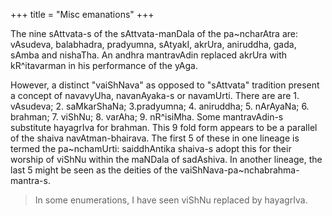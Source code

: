 +++
title = "Misc emanations"
+++

The nine sAttvata-s of the sAttvata-manDala of the pa~ncharAtra are: vAsudeva, balabhadra, pradyumna, sAtyakI, akrUra, aniruddha, gada, sAmba and nishaTha. An andhra mantravAdin replaced akrUra with kR^itavarman in his performance of the yAga.

However, a distinct "vaiShNava" as opposed to "sAttvata" tradition present a concept of navavyUha, navanAyaka-s or navamUrti. There are are 1. vAsudeva; 2. saMkarShaNa; 3.pradyumna; 4. aniruddha; 5. nArAyaNa; 6. brahman; 7. viShNu; 8. varAha; 9. nR^isiMha. Some mantravAdin-s substitute hayagrIva for brahman. This 9 fold form appears to be a parallel of the shaiva navAtman-bhairava. The first 5 of these in one lineage is termed the pa~nchamUrti: saiddhAntika shaiva-s adopt this for their worship of viShNu within the maNDala of sadAshiva. In another lineage, the last 5 might be seen as the deities of the vaiShNava-pa~nchabrahma-mantra-s.

> In some enumerations, I have seen viShNu replaced by hayagrIva.

